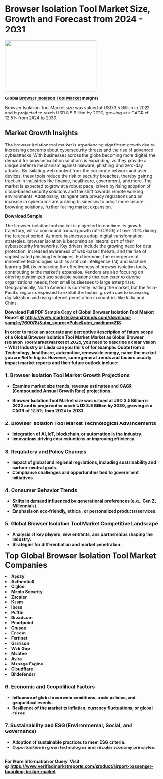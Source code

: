 <H1>Browser Isolation Tool Market Size, Growth and Forecast from 2024 - 2031</H1><img class="aligncenter size-medium wp-image-584254" src="https://thirdeyenews.in/wp-content/uploads/2024/09/Global-Market-Research-300x168.jpeg" alt="" width="300" height="168" /><p><strong>Global&nbsp;<a href="https://www.marketsizeandtrends.com/download-sample/760078/&amp;utm_source=Pulse&amp;utm_medium=218">Browser Isolation Tool Market</a> Insights</strong></p><p>Browser Isolation Tool Market size was valued at USD 3.5 Billion in 2022 and is projected to reach USD 8.5 Billion by 2030, growing at a CAGR of 12.5% from 2024 to 2030.</p><p><h2>Market Growth Insights</h2> <p>The browser isolation tool market is experiencing significant growth due to increasing concerns about cybersecurity threats and the rise of advanced cyberattacks. With businesses across the globe becoming more digital, the demand for browser isolation solutions is expanding, as they provide a unique defense mechanism against malware, phishing, and zero-day attacks. By isolating web content from the corporate network and user devices, these tools reduce the risk of security breaches, thereby gaining traction in industries like finance, healthcare, government, and more. The market is expected to grow at a robust pace, driven by rising adoption of cloud-based security solutions and the shift towards remote working environments. Additionally, stringent data privacy regulations and an increase in cybercrime are pushing businesses to adopt more secure browsing solutions, further fueling market expansion.</p> <p><strong>Download Sample</strong></p> <p>The browser isolation tool market is projected to continue its growth trajectory, with a compound annual growth rate (CAGR) of over 20% during the forecast period. As more businesses adopt digital transformation strategies, browser isolation is becoming an integral part of their cybersecurity frameworks. Key drivers include the growing need for data protection, increased awareness of web-based threats, and the rise of sophisticated phishing techniques. Furthermore, the emergence of innovative technologies such as artificial intelligence (AI) and machine learning (ML) is enhancing the effectiveness of browser isolation tools, contributing to the market's expansion. Vendors are also focusing on offering customized and scalable solutions that can cater to diverse organizational needs, from small businesses to large enterprises. Geographically, North America is currently leading the market, but the Asia-Pacific region is expected to exhibit the fastest growth due to increasing digitalization and rising internet penetration in countries like India and China.</p> <p><strong></p><p><span class=""><strong>Download Full PDF Sample Copy of Global Browser Isolation Tool Market Report</strong> @ <a href="https://www.marketsizeandtrends.com/download-sample/760078/&amp;utm_source=Pulse&amp;utm_medium=218" target="_blank">https://www.marketsizeandtrends.com/download-sample/760078/&amp;utm_source=Pulse&amp;utm_medium=218</a></span></p><p>In order to make an accurate and perceptive description of future scope of a Global&nbsp;Browser Isolation Tool Market Market as Global&nbsp;Browser Isolation Tool Market Market of 2025, you need to describe a clear Vision &ndash; What Industry or Linda can you think of for example: Quote from a Technology, healthcare, automotive, renewable energy, name the market you are Reffering to. However, some general trends and factors usually impact market reports and their future outlook include:</p><h3>1.&nbsp;<strong>Browser Isolation Tool Market Growth Projections</strong></h3><ul><li>Examine market size trends, revenue estimates and CAGR (Compounded Annual Growth Rate) projections.</li><li><p>Browser Isolation Tool Market size was valued at USD 3.5 Billion in 2022 and is projected to reach USD 8.5 Billion by 2030, growing at a CAGR of 12.5% from 2024 to 2030.</p></li></ul><h3>2.&nbsp;<strong>Browser Isolation Tool Market Technological Advancements</strong></h3><ul><li>Integration of AI, IoT, blockchain, or automation in the industry.</li><li>Innovations driving cost reductions or improving efficiency.</li></ul><h3>3.&nbsp;<strong>Regulatory and Policy Changes</strong></h3><ul><li>Impact of global and regional regulations, including sustainability and carbon-neutral goals.</li><li>Compliance challenges and opportunities tied to government initiatives.</li></ul><h3>4.&nbsp;<strong>Consumer Behavior Trends</strong></h3><ul><li>Shifts in demand influenced by generational preferences (e.g., Gen Z, Millennials).</li><li>Emphasis on eco-friendly, ethical, or personalized products/services.</li></ul><h3>5.&nbsp;<strong>Global Browser Isolation Tool Market Competitive Landscape</strong></h3><ul><li>Analysis of key players, new entrants, and partnerships shaping the industry.</li><li>Strategies for differentiation and market penetration.</li></ul><p data-pm-slice="1 1 []"><span style="color: inherit; font-family: inherit; font-size: 25px;">Top Global Browser Isolation Tool Market Companies</span></p><div class="" data-test-id=""><p><li>Apozy</li><li> Authentic8</li><li> Cigloo</li><li> Menlo Security</li><li> Zscaler</li><li> Kasm</li><li> Iboss</li><li> Puffin</li><li> Broadcom</li><li> Proofpoint</li><li> Crusoe</li><li> Ericom</li><li> Fortinet</li><li> Garrison</li><li> Web Gap</li><li> Mcafee</li><li> Avira</li><li> Manage Engine</li><li> Cloudflare</li><li> Bitdefender</li></p></div><h3>6.&nbsp;<strong>Economic and Geopolitical Factors</strong></h3><ul><li>Influence of global economic conditions, trade policies, and geopolitical events.</li><li>Resilience of the market to inflation, currency fluctuations, or global crises.</li></ul><h3>7.&nbsp;<strong>Sustainability and ESG (Environmental, Social, and Governance)</strong></h3><ul><li>Adoption of sustainable practices to meet ESG criteria.</li><li>Opportunities in green technologies and circular economy principles.</li></ul><h2><strong style="font-size: 14px;">For More Information or Query, Visit @&nbsp;</strong><a style="background-color: #ffffff; font-size: 14px;" href="https://www.marketsizeandtrends.com/report/browser-isolation-tool-market/" target="_blank">https://www.verifiedmarketreports.com/product/airport-passenger-boarding-bridge-market</a></h2>
